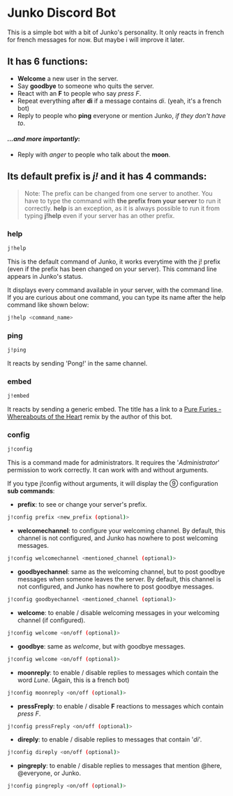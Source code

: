 # Junko Discord Bot

This is a simple bot with a bit of Junko's personality. It only reacts in french for french messages for now. But maybe i will improve it later.

## It has 6 functions:

- **Welcome** a new user in the server.
- Say **goodbye** to someone who quits the server.
- React with an **F** to people who say _press F_.
- Repeat everything after **di** if a message contains _di_. (yeah, it's a french bot)
- Reply to people who **ping** everyone or mention Junko, _if they don't have to_.

#### _...and more importantly_: 

- Reply with _anger_ to people who talk about the **moon**.

## Its default prefix is _j!_ and it has 4 commands:

> Note: The prefix can be changed from one server to another. You have to type the command with **the prefix from your server** to run it correctly. 
> **help** is an exception, as it is always possible to run it from typing **j!help** even if your server has an other prefix.

### help
```sh
j!help
```
This is the default command of Junko, it works everytime with the j! prefix (even if the prefix has been changed on your server). This command line appears in Junko's status.

It displays every command available in your server, with the command line. If you are curious about one command, you can type its name after the help command like shown below:
```sh
j!help <command_name>
```


### ping
```sh
j!ping
```
It reacts by sending 'Pong!' in the same channel.

### embed
```sh
j!embed
```
It reacts by sending a generic embed. The title has a link to a [Pure Furies - Whereabouts of the Heart](https://www.youtube.com/watch?v=_dakr4zPgPg) remix by the author of this bot.

### config
```sh
j!config
```
This is a command made for administrators. It requires the '_Administrator_' permission to work correctly.
It can work with and without arguments.

If you type j!config without arguments, it will display the ⑨ configuration **sub commands**:
- **prefix**: to see or change your server's prefix.
```sh
j!config prefix <new_prefix (optional)>
```

- **welcomechannel**: to configure your welcoming channel. By default, this channel is not configured, and Junko has nowhere to post welcoming messages.
```sh
j!config welcomechannel <mentioned_channel (optional)>
```

- **goodbyechannel**: same as the welcoming channel, but to post goodbye messages when someone leaves the server. By default, this channel is not configured, and Junko has nowhere to post goodbye messages.
```sh
j!config goodbyechannel <mentioned_channel (optional)>
```

- **welcome**: to enable / disable welcoming messages in your welcoming channel (if configured).
```sh
j!config welcome <on/off (optional)>
```

- **goodbye**: same as _welcome_, but with goodbye messages.
```sh
j!config welcome <on/off (optional)>
```

- **moonreply**: to enable / disable replies to messages which contain the word _Lune_. (Again, this is a french bot)
```sh
j!config moonreply <on/off (optional)>
```

- **pressFreply**: to enable / disable **F** reactions to messages which contain _press F_.
```sh
j!config pressFreply <on/off (optional)>
```

- **direply**: to enable / disable replies to messages that contain '_di_'.
```sh
j!config direply <on/off (optional)>
```

- **pingreply**: to enable / disable replies to messages that mention @here, @everyone, or Junko.
```sh
j!config pingreply <on/off (optional)>
```
